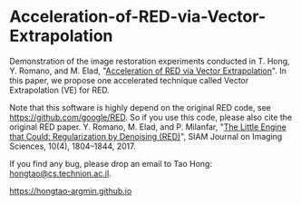 # Acceleration-of-RED-via-Vector-Extrapolation

Demonstration of the image restoration experiments conducted in T. Hong, Y. Romano, and M. Elad, "[Acceleration of RED via Vector Extrapolation](https://arxiv.org/pdf/1805.02158.pdf)". In this paper, we propose one accelerated technique called Vector Extrapolation (VE) for RED. 

Note that this software is highly depend on the original RED code, see https://github.com/google/RED. So if you use this code, please also cite the original RED paper. Y. Romano, M. Elad, and P. Milanfar, "[The Little Engine that Could: Regularization by Denoising (RED)](https://arxiv.org/pdf/1611.02862.pdf)", SIAM Journal on Imaging Sciences, 10(4), 1804–1844, 2017.


If you find any bug, please drop an email to Tao Hong: hongtao@cs.technion.ac.il. 

https://hongtao-argmin.github.io
